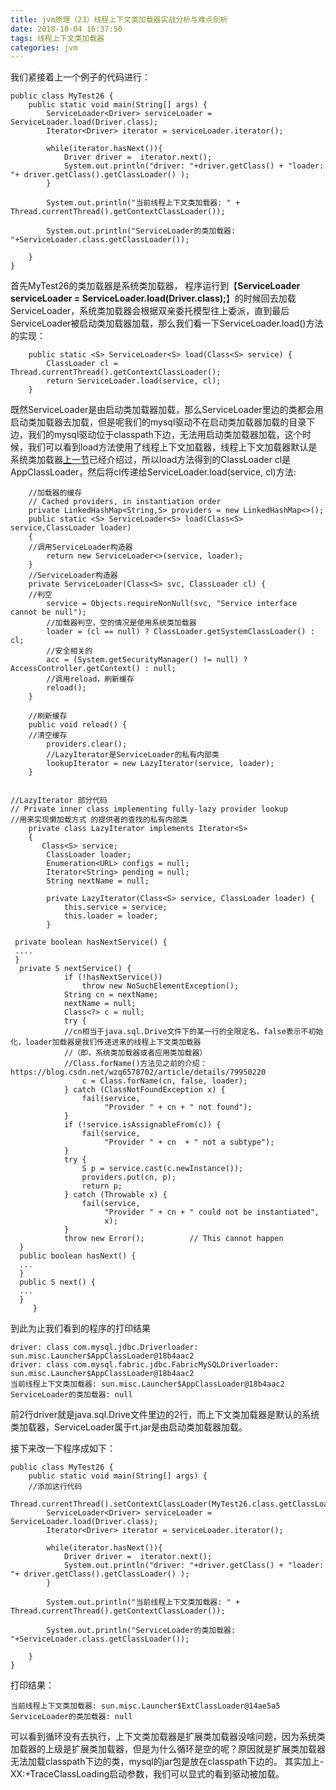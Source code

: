 ```yaml
---
title: jvm原理（23）线程上下文类加载器实战分析与难点剖析
date: 2018-10-04 16:37:50
tags: 线程上下文类加载器
categories: jvm
---
```


我们紧接着上一个例子的代码进行：

```
public class MyTest26 {
    public static void main(String[] args) {
        ServiceLoader<Driver> serviceLoader = ServiceLoader.load(Driver.class);
        Iterator<Driver> iterator = serviceLoader.iterator();

        while(iterator.hasNext()){
            Driver driver =  iterator.next();
            System.out.println("driver: "+driver.getClass() + "loader: "+ driver.getClass().getClassLoader() );
        }

        System.out.println("当前线程上下文类加载器: " + Thread.currentThread().getContextClassLoader());

        System.out.println("ServiceLoader的类加载器: "+ServiceLoader.class.getClassLoader());

    }
}
```
首先MyTest26的类加载器是系统类加载器，
程序运行到【**ServiceLoader<Driver> serviceLoader = ServiceLoader.load(Driver.class);**】的时候回去加载ServiceLoader，系统类加载器会根据双亲委托模型往上委派，直到最后ServiceLoader被启动类加载器加载，那么我们看一下ServiceLoader.load()方法的实现：

```
    public static <S> ServiceLoader<S> load(Class<S> service) {
        ClassLoader cl = Thread.currentThread().getContextClassLoader();
        return ServiceLoader.load(service, cl);
    }
```
 既然ServiceLoader是由启动类加载器加载，那么ServiceLoader里边的类都会用启动类加载器去加载，但是呢我们的mysql驱动不在启动类加载器加载的目录下边，我们的mysql驱动位于classpath下边，无法用启动类加载器加载，这个时候，我们可以看到load方法使用了线程上下文加载器，线程上下文加载器默认是系统类加载器[上一节](https://blog.csdn.net/wzq6578702/article/details/80058286)已经介绍过，所以load方法得到的ClassLoader cl是AppClassLoader，然后将cl传递给ServiceLoader.load(service, cl)方法:


```
	//加载器的缓存
    // Cached providers, in instantiation order
    private LinkedHashMap<String,S> providers = new LinkedHashMap<>();
    public static <S> ServiceLoader<S> load(Class<S> service,ClassLoader loader)
    {
    //调用ServiceLoader构造器
        return new ServiceLoader<>(service, loader);
    }
	//ServiceLoader构造器
    private ServiceLoader(Class<S> svc, ClassLoader cl) {
    //判空
        service = Objects.requireNonNull(svc, "Service interface cannot be null");
        //加载器判空，空的情况是使用系统类加载器
        loader = (cl == null) ? ClassLoader.getSystemClassLoader() : cl;
        //安全相关的
        acc = (System.getSecurityManager() != null) ? AccessController.getContext() : null;
        //调用reload，刷新缓存
        reload();
    }

    //刷新缓存
    public void reload() {
    //清空缓存
        providers.clear();
        //LazyIterator是ServiceLoader的私有内部类
        lookupIterator = new LazyIterator(service, loader);
    }


//LazyIterator 部分代码
// Private inner class implementing fully-lazy provider lookup
//用来实现懒加载方式 的提供者的查找的私有内部类
    private class LazyIterator implements Iterator<S>
    {
       Class<S> service;
        ClassLoader loader;
        Enumeration<URL> configs = null;
        Iterator<String> pending = null;
        String nextName = null;

        private LazyIterator(Class<S> service, ClassLoader loader) {
            this.service = service;
            this.loader = loader;
        }

 private boolean hasNextService() {
 ....
 }
  private S nextService() {
            if (!hasNextService())
                throw new NoSuchElementException();
            String cn = nextName;
            nextName = null;
            Class<?> c = null;
            try {
            //cn相当于java.sql.Drive文件下的某一行的全限定名，false表示不初始化，loader加载器是我们传递进来的线程上下文类加载器
            //（即，系统类加载器或者应用类加载器）
            //Class.forName()方法见之前的介绍：https://blog.csdn.net/wzq6578702/article/details/79950220
                c = Class.forName(cn, false, loader);
            } catch (ClassNotFoundException x) {
                fail(service,
                     "Provider " + cn + " not found");
            }
            if (!service.isAssignableFrom(c)) {
                fail(service,
                     "Provider " + cn  + " not a subtype");
            }
            try {
                S p = service.cast(c.newInstance());
                providers.put(cn, p);
                return p;
            } catch (Throwable x) {
                fail(service,
                     "Provider " + cn + " could not be instantiated",
                     x);
            }
            throw new Error();          // This cannot happen
  }
  public boolean hasNext() {
  ...
  }
  public S next() {
  ...
  }
     }

```

到此为止我们看到的程序的打印结果

```
driver: class com.mysql.jdbc.Driverloader: sun.misc.Launcher$AppClassLoader@18b4aac2
driver: class com.mysql.fabric.jdbc.FabricMySQLDriverloader: sun.misc.Launcher$AppClassLoader@18b4aac2
当前线程上下文类加载器: sun.misc.Launcher$AppClassLoader@18b4aac2
ServiceLoader的类加载器: null
```
前2行driver就是java.sql.Drive文件里边的2行，而上下文类加载器是默认的系统类加载器，ServiceLoader属于rt.jar是由启动类加载器加载。

接下来改一下程序成如下：
```
public class MyTest26 {
    public static void main(String[] args) {
    //添加这行代码
     Thread.currentThread().setContextClassLoader(MyTest26.class.getClassLoader().getParent());
        ServiceLoader<Driver> serviceLoader = ServiceLoader.load(Driver.class);
        Iterator<Driver> iterator = serviceLoader.iterator();

        while(iterator.hasNext()){
            Driver driver =  iterator.next();
            System.out.println("driver: "+driver.getClass() + "loader: "+ driver.getClass().getClassLoader() );
        }

        System.out.println("当前线程上下文类加载器: " + Thread.currentThread().getContextClassLoader());

        System.out.println("ServiceLoader的类加载器: "+ServiceLoader.class.getClassLoader());

    }
}
```
打印结果：
```
当前线程上下文类加载器: sun.misc.Launcher$ExtClassLoader@14ae5a5
ServiceLoader的类加载器: null
```
可以看到循环没有去执行，上下文类加载器是扩展类加载器没啥问题，因为系统类加载器的上级是扩展类加载器，但是为什么循环是空的呢？原因就是扩展类加载器无法加载classpath下边的类，mysql的jar包是放在classpath下边的。
其实加上-XX:+TraceClassLoading启动参数，我们可以显式的看到驱动被加载。
